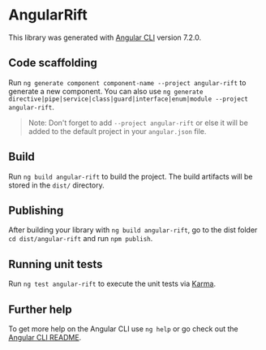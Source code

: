 # AngularRift

This library was generated with [Angular CLI](https://github.com/angular/angular-cli) version 7.2.0.

## Code scaffolding

Run `ng generate component component-name --project angular-rift` to generate a new component. You can also use `ng generate directive|pipe|service|class|guard|interface|enum|module --project angular-rift`.
> Note: Don't forget to add `--project angular-rift` or else it will be added to the default project in your `angular.json` file. 

## Build

Run `ng build angular-rift` to build the project. The build artifacts will be stored in the `dist/` directory.

## Publishing

After building your library with `ng build angular-rift`, go to the dist folder `cd dist/angular-rift` and run `npm publish`.

## Running unit tests

Run `ng test angular-rift` to execute the unit tests via [Karma](https://karma-runner.github.io).

## Further help

To get more help on the Angular CLI use `ng help` or go check out the [Angular CLI README](https://github.com/angular/angular-cli/blob/master/README.md).
